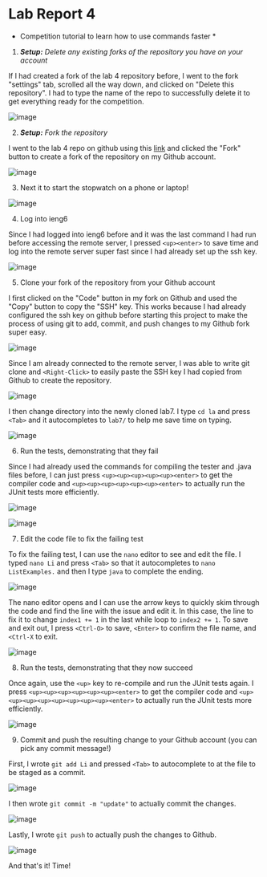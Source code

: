 # Lab Report 4

* Competition tutorial to learn how to use commands faster *

1) ***Setup:** Delete any existing forks of the repository you have on your account*

If I had created a fork of the lab 4 repository before, I went to the fork "settings" tab, scrolled all the way down, and clicked on "Delete this repository". I had to type the name of the repo to successfully delete it to get everything ready for the competition.

![image](https://user-images.githubusercontent.com/40010548/221020019-7d4243a1-82b9-459a-825d-41272cdc5384.png)

2) ***Setup:** Fork the repository*

I went to the lab 4 repo on github using this [link](https://github.com/ucsd-cse15l-w23/lab7) and clicked the "Fork" button to create a fork of the repository on my Github account. 

![image](https://user-images.githubusercontent.com/40010548/221019586-063fc723-83e5-4e61-ab73-22daff4c8386.png)

3) Next it to start the stopwatch on a phone or laptop!

![image](https://user-images.githubusercontent.com/40010548/221020207-2fdbf248-0f1d-43aa-b535-28e77096014f.png)

4) Log into ieng6

Since I had logged into ieng6 before and it was the last command I had run before accessing the remote server, I pressed `<up><enter>` to save time and log into the remote server super fast since I had already set up the ssh key. 

![image](https://user-images.githubusercontent.com/40010548/221012202-406807ff-6e9f-4fde-ba72-51984334d233.png)

5) Clone your fork of the repository from your Github account

I first clicked on the "Code" button in my fork on Github and used the "Copy" button to copy the "SSH" key. This works because I had already configured the ssh key on github before starting this project to make the process of using git to add, commit, and push changes to my Github fork super easy. 

![image](https://user-images.githubusercontent.com/40010548/221021162-e0f27ae2-24e8-47dc-9835-8286d191dab3.png)

Since I am already connected to the remote server, I was able to write git clone and `<Right-Click>` to easily paste the SSH key I had copied from Github to create the repository. 

![image](https://user-images.githubusercontent.com/40010548/221021707-5dd31836-8f46-4958-8471-342807528519.png)

I then change directory into the newly cloned lab7. I type `cd la` and press `<Tab>` and it autocompletes to `lab7/` to help me save time on typing.

![image](https://user-images.githubusercontent.com/40010548/221022438-5a143b1a-ab22-4c65-b5f3-ba5f4e1558f3.png)

6) Run the tests, demonstrating that they fail

Since I had already used the commands for compiling the tester and .java files before, I can just press `<up><up><up><up><up><enter>` to get the compiler code and  `<up><up><up><up><up><up><enter>` to actually run the JUnit tests more efficiently.

![image](https://user-images.githubusercontent.com/40010548/221023182-87f46bb8-1f62-468b-aa50-b5e8ad7b9696.png)

![image](https://user-images.githubusercontent.com/40010548/221023289-45fa9e78-f94d-482b-a4ef-e83f467dc979.png)

7) Edit the code file to fix the failing test

To fix the failing test, I can use the `nano` editor to see and edit the file. I typed `nano Li` and press `<Tab>` so that it autocompletes to `nano ListExamples.` and then I type `java` to complete the ending.

![image](https://user-images.githubusercontent.com/40010548/221041247-608fe916-5c9f-488e-a922-58bce6d0848c.png)

The nano editor opens and I can use the arrow keys to quickly skim through the code and find the line with the issue and edit it. In this case, the line to fix it to change `index1 += 1` in the last while loop to `index2 += 1`. To save and exit out, I press `<Ctrl-O>` to save, `<Enter>` to confirm the file name, and `<Ctrl-X` to exit. 

![image](https://user-images.githubusercontent.com/40010548/221041527-059d41db-347d-443c-85b0-fdd8dbba4ab2.png)

8) Run the tests, demonstrating that they now succeed

Once again, use the `<up>` key to re-compile and run the JUnit tests again. I press `<up><up><up><up><up><up><enter>` to get the compiler code and  `<up><up><up><up><up><up><up><up><enter>` to actually run the JUnit tests more efficiently.

![image](https://user-images.githubusercontent.com/40010548/221047805-98274974-9324-4cce-b0b9-9fb9cb32bd58.png)

9) Commit and push the resulting change to your Github account (you can pick any commit message!)

First, I wrote `git add Li` and pressed `<Tab>` to autocomplete to at the file to be staged as a commit. 

![image](https://user-images.githubusercontent.com/40010548/221048126-9671c7b5-6e3d-48e3-a99e-a210d255fbca.png)

I then wrote `git commit -m "update"` to actually commit the changes.

![image](https://user-images.githubusercontent.com/40010548/221048166-0b219726-0c0d-4a64-aaad-eb0b65fea81c.png)

Lastly, I wrote `git push` to actually push the changes to Github. 

![image](https://user-images.githubusercontent.com/40010548/221067758-cfeae4c7-6b8e-48ae-b395-d18bfcaefd4f.png)

And that's it! Time!

